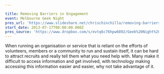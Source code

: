 ```yaml
---

title: Removing Barriers in Engagement
event: Melbourne Geek Night
pres_url: 'https://www.slideshare.net/chrischinchilla/removing-barriers-in-engagement-melbourne-geek-night-july-2013'
start_date: 2013-07-17T00:00:00.000Z
pres_source: 'https://www.dropbox.com/s/evtq6c76hpw6892/Geek%20Night%20v1.pptx?dl=0'
---
```


When running an organisation or service that is reliant on the efforts of volunteers, members or a community to run and sustain itself, it can be hard to attract recruits and really tell them what you need help with. Many make it difficult to access information and get involved, with technology making accessing this information easier and easier, why not take advantage of it.
